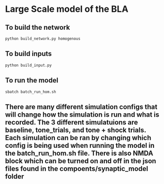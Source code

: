 # Large Scale model of the BLA 

## To build the network
```
python build_network.py homogenous
```

## To build inputs
```
python build_input.py
```

## To run the model
```
sbatch batch_run_hom.sh
```

## There are many different simulation configs that will change how the simulation is run and what is recorded. The 3 different simulatuions are baseline, tone_trials, and tone + shock trials. Each simulation can be ran by changing which config is being used when running the model in the batch_run_hom.sh file. There is also NMDA block which can be turned on and off in the json files found in the compoents/synaptic_model folder
